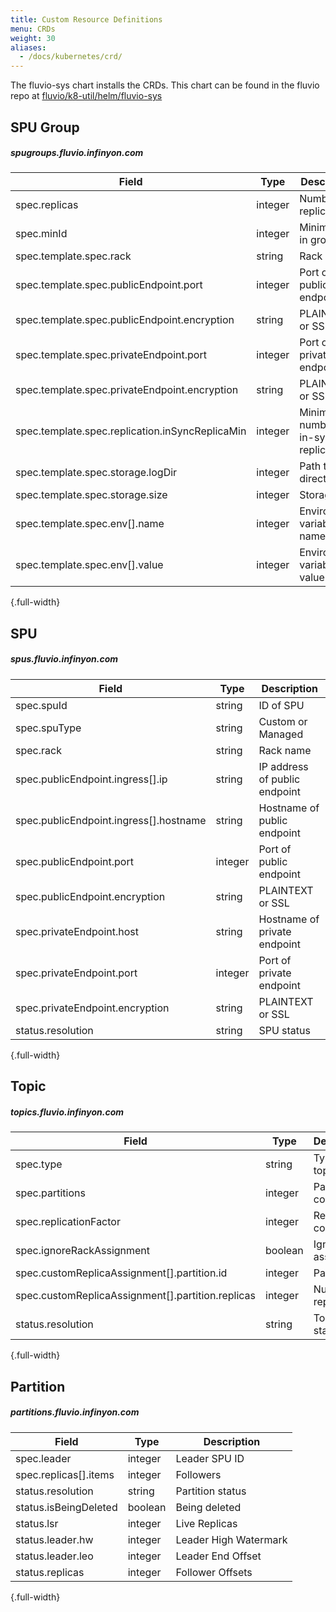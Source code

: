 ```yaml
---
title: Custom Resource Definitions
menu: CRDs
weight: 30
aliases:
  - /docs/kubernetes/crd/
---
```


The fluvio-sys chart installs the CRDs. This chart can be found in the fluvio repo at [fluvio/k8-util/helm/fluvio-sys](https://github.com/infinyon/fluvio/tree/master/k8-util/helm/fluvio-sys)


## SPU Group
##### spugroups.fluvio.infinyon.com

| Field | Type | Description |
|-|-|-|
| spec.replicas | integer | Number of replicas |
| spec.minId | integer | Minimum ID in group |
| spec.template.spec.rack | string | Rack name |
| spec.template.spec.publicEndpoint.port | integer | Port of public endpoint |
| spec.template.spec.publicEndpoint.encryption | string | PLAINTEXT or SSL |
| spec.template.spec.privateEndpoint.port | integer | Port of private endpoint |
| spec.template.spec.privateEndpoint.encryption | string | PLAINTEXT or SSL |
| spec.template.spec.replication.inSyncReplicaMin | integer | Minimum number of in-sync replicas |
| spec.template.spec.storage.logDir | integer | Path to data directory |
| spec.template.spec.storage.size | integer | Storage size |
| spec.template.spec.env[].name | integer | Environment variable name |
| spec.template.spec.env[].value | integer | Environment variable value |
{.full-width}

## SPU
##### spus.fluvio.infinyon.com

| Field | Type | Description |
|-|-|-|
| spec.spuId | string | ID of SPU |
| spec.spuType | string | Custom or Managed |
| spec.rack | string | Rack name |
| spec.publicEndpoint.ingress[].ip | string | IP address of public endpoint |
| spec.publicEndpoint.ingress[].hostname | string | Hostname of public endpoint |
| spec.publicEndpoint.port | integer | Port of public endpoint |
| spec.publicEndpoint.encryption | string | PLAINTEXT or SSL |
| spec.privateEndpoint.host | string | Hostname of private endpoint |
| spec.privateEndpoint.port | integer | Port of private endpoint |
| spec.privateEndpoint.encryption | string | PLAINTEXT or SSL |
| status.resolution | string | SPU status |
{.full-width}


## Topic
##### topics.fluvio.infinyon.com

| Field | Type | Description |
|-|-|-|
| spec.type | string | Type of topic |
| spec.partitions | integer | Partitions count |
| spec.replicationFactor | integer | Replication count |
| spec.ignoreRackAssignment | boolean | Ignore rack assignment |
| spec.customReplicaAssignment[].partition.id | integer | Partition ID |
| spec.customReplicaAssignment[].partition.replicas | integer | Number of replicas |
| status.resolution | string | Topic status |
{.full-width}

## Partition
##### partitions.fluvio.infinyon.com

| Field | Type | Description |
|-|-|-|
| spec.leader | integer | Leader SPU ID |
| spec.replicas[].items | integer | Followers |
| status.resolution | string | Partition status |
| status.isBeingDeleted | boolean | Being deleted |
| status.lsr | integer | Live Replicas |
| status.leader.hw | integer | Leader High Watermark |
| status.leader.leo | integer | Leader End Offset |
| status.replicas | integer | Follower Offsets |
{.full-width}
